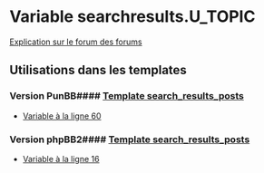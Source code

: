# Variable searchresults.U_TOPIC
[Explication sur le forum des forums](http://forum.forumactif.com/t294113-listing-des-variables#searchresults.U_TOPIC)
## Utilisations dans les templates
### Version PunBB#### [Template search_results_posts](punbb/search_results_posts.md)
* [Variable à la ligne 60](../punbb/search_results_posts.tpl#L60)
### Version phpBB2#### [Template search_results_posts](subsilver/search_results_posts.md)
* [Variable à la ligne 16](../subsilver/search_results_posts.tpl#L16)